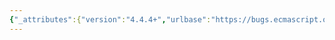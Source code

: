 ```yaml
---
{"_attributes":{"version":"4.4.4+","urlbase":"https://bugs.ecmascript.org/","maintainer":"dherman@mozilla.com"},"bug":{"bug_id":1592,"creation_ts":"2013-07-17 19:26:00 -0700","short_desc":"section number anomalies","delta_ts":"2013-08-23 08:23:10 -0700","product":"Draft for 6th Edition","component":"editorial issue","version":"Rev 16: July 15, 2013 Draft","rep_platform":"All","op_sys":"All","bug_status":"RESOLVED","resolution":"FIXED","priority":"Normal","bug_severity":"minor","everconfirmed":true,"reporter":{"uid":"jmdyck","name":"Michael Dyck"},"assigned_to":{"uid":"allen","name":"Allen Wirfs-Brock"},"long_desc":[{"commentid":4551,"comment_count":0,"who":{"uid":"jmdyck","name":"Michael Dyck"},"bug_when":"2013-07-17 19:26:48 -0700","thetext":"[Version should be Rev 16 but that option doesn't exist yet.]\n\n-----\n\nThere are two sections labelled 8.5.2:\n    8.5.2 [[SetInheritance]] (V)\n    8.5.2 [[IsExtensible]] ( )\n\n-----\n\nThe following level-4 section headers are odd\nbecause the implied level-3 parent does not exist.\n(For example, section 12.1.1.1 is a subsection of 12.1 \"Block\";\nthere is no section 12.1.1.)\n\n    12.1.1.1\n    12.1.1.2\n    12.3.1.1\n    12.4.1.1\n    12.5.1.1\n    12.7.1.1\n    12.7.1.2\n    12.8.1.1\n    12.8.1.2\n    12.9.1.1\n    12.10.1.1\n    12.11.1.1\n    12.11.1.2\n    12.12.1.1\n    12.12.1.2\n    12.14.1.1\n    12.14.1.2\n    13.1.1.1\n    13.1.1.2\n    13.2.1.1\n    13.2.1.2\n    13.3.1.1\n    13.3.1.2\n    13.4.1.1\n    13.4.1.2\n    13.5.1.1\n    13.5.1.2\n\n-----\n\nSection 15.7.2 \"Properties of the Number Constructor\"\ncontains subsections labelled:\n    15.7.3.7\n    15.7.3.8\n    15.7.3.9\n    15.7.3.10\n    15.7.3.11\n    15.7.3.12\n    15.7.3.13\n    15.7.3.14\nIn each case, change the \"3\" to a \"2\".\n\n(Also, 15.7.2.7 will need to be renumbered or moved.)\n\n-----\n\nSection 15.7.3 \"Properties of the Number Prototype Object\"\ncontains a subsection labelled:\n    15.7.4.8 Number.prototype.clz ()\nChange the \"4\" to \"3\".\n\n-----\n\nAnnex E contains two sections:\n    16.2 In the 6th Edition\n    16.3 In the 5th Edition\nThese should presuably be labelled \"E.1\" and \"E.2\" (if anything).\n\n-----"},{"commentid":4829,"comment_count":1,"who":{"uid":"allen","name":"Allen Wirfs-Brock"},"bug_when":"2013-08-07 17:48:47 -0700","thetext":"fixed in rev17 editor's draft"},{"commentid":5143,"comment_count":2,"who":{"uid":"allen","name":"Allen Wirfs-Brock"},"bug_when":"2013-08-23 08:23:10 -0700","thetext":"fixed in rev17, August 23, 2013 draft"}]}}
---
```

